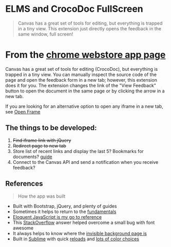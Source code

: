 ELMS and CrocoDoc FullScreen
===================
> Canvas has a great set of tools for editing, but everything is trapped in a tiny view. This extension just directly opens the feedback in the same window, full screen!

# From the [chrome webstore app page](https://chrome.google.com/webstore/detail/elms-and-crocodoc-fullscr/plmlhafmgopajgbdobknemohlcnohbgb?utm_source=gmail)
Canvas has a great set of tools for editing (CrocoDoc), but everything is trapped in a tiny view. You can manually inspect the source code of the page and open the feedback form in a new tab; however, this extension does it for you. The extension changes the link of the "View Feedback" button to open the document in the same page or by clicking the arrow in a new tab.

If you are looking for an alternative option to open any iframe in a new tab, see [Open Frame](https://chrome.google.com/webstore/detail/open-frame/kdhjgkkaacdhdioocfbpmhjidbinfajj)

## The things to be developed:
1. ~~Find iframe link with jQuery~~
1. ~~Redirect page to new tab~~
1. Store list of recent links and display the last 5? Bookmarks for documents? [guide](https://developer.chrome.com/extensions/browserAction)
1. Connect to the Canvas API and send a notification when you receive feedback?

## References
> How the app was built

- Built with Bootstrap, jQuery, and plenty of guides
- Sometimes it helps to return to the [fundamentals](http://jqfundamentals.com/chapter/jquery-basics)
- [Eloquent JavaScript is my go to reference](http://eloquentjavascript.net/03_functions.html)
- This [StackOverflow](http://stackoverflow.com/a/13756526/3219667) answer helped overcome a small bug with font awesome
- It always helps to know where the [invisible background page is](http://stackoverflow.com/questions/10257301/where-to-read-console-messages-from-background-js-in-a-chrome-extension)
- Built in [Sublime](https://atom.io/) with quick [reloads](https://chrome.google.com/webstore/detail/extensions-reloader/fimgfedafeadlieiabdeeaodndnlbhid) and [lots of color choices](http://coolors.co/app/)
